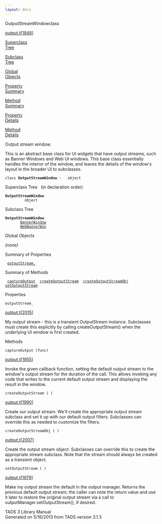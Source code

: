 ```yaml
---
layout: docs
---
```

<span class="title">OutputStreamWindow</span><span class="type">class</span>

[output.t](../file/output.t.html)\[[1948](../source/output.t.html#1948)\]

[Superclass  
Tree](#_SuperClassTree_)

[Subclass  
Tree](#_SubClassTree_)

[Global  
Objects](#_ObjectSummary_)

[Property  
Summary](#_PropSummary_)

[Method  
Summary](#_MethodSummary_)

[Property  
Details](#_Properties_)

[Method  
Details](#_Methods_)

<div class="fdesc">

Output stream window.

This is an abstract base class for UI widgets that have output streams,
such as Banner Windows and Web UI windows. This base class essentially
handles the interior of the window, and leaves the details of the
window's layout in the broader UI to subclasses.

`class `**`OutputStreamWindow`**` :   object`

</div>

<span id="_SuperClassTree_"></span>

<div class="mjhd">

<span class="hdln">Superclass Tree</span>   (in declaration order)

</div>

**`OutputStreamWindow`**  
`         object`  
<span id="_SubClassTree_"></span>

<div class="mjhd">

<span class="hdln">Subclass Tree</span>  

</div>

**`OutputStreamWindow`**  
`         `[`BannerWindow`](../object/BannerWindow.html)  
`         `[`WebBannerWin`](../object/WebBannerWin.html)  
<span id="_ObjectSummary_"></span>

<div class="mjhd">

<span class="hdln">Global Objects</span>  

</div>

*(none)* <span id="_PropSummary_"></span>

<div class="mjhd">

<span class="hdln">Summary of Properties</span>  

</div>

` `[`outputStream_`](#outputStream_)`  `

<span id="_MethodSummary_"></span>

<div class="mjhd">

<span class="hdln">Summary of Methods</span>  

</div>

` `[`captureOutput`](#captureOutput)`  `[`createOutputStream`](#createOutputStream)`  `[`createOutputStreamObj`](#createOutputStreamObj)`  `[`setOutputStream`](#setOutputStream)`  `

<span id="_Properties_"></span>

<div class="mjhd">

<span class="hdln">Properties</span>  

</div>

<span id="outputStream_"></span>

`outputStream_`

[output.t](../file/output.t.html)\[[2015](../source/output.t.html#2015)\]

<div class="desc">

My output stream - this is a transient OutputStream instance. Subclasses
must create this explicitly by calling createOutputStream() when the
underlying UI window is first created.

</div>

<span id="_Methods_"></span>

<div class="mjhd">

<span class="hdln">Methods</span>  

</div>

<span id="captureOutput"></span>

`captureOutput (func)`

[output.t](../file/output.t.html)\[[1955](../source/output.t.html#1955)\]

<div class="desc">

Invoke the given callback function, setting the default output stream to
the window's output stream for the duration of the call. This allows
invoking any code that writes to the current default output stream and
displaying the result in the window.

</div>

<span id="createOutputStream"></span>

`createOutputStream ( )`

[output.t](../file/output.t.html)\[[1990](../source/output.t.html#1990)\]

<div class="desc">

Create our output stream. We'll create the appropriate output stream
subclass and set it up with our default output filters. Subclasses can
override this as needed to customize the filters.

</div>

<span id="createOutputStreamObj"></span>

`createOutputStreamObj ( )`

[output.t](../file/output.t.html)\[[2007](../source/output.t.html#2007)\]

<div class="desc">

Create the output stream object. Subclasses can override this to create
the appropriate stream subclass. Note that the stream should always be
created as a transient object.

</div>

<span id="setOutputStream"></span>

`setOutputStream ( )`

[output.t](../file/output.t.html)\[[1979](../source/output.t.html#1979)\]

<div class="desc">

Make my output stream the default in the output manager. Returns the
previous default output stream; the caller can note the return value and
use it later to restore the original output stream via a call to
outputManager.setOutputStream(), if desired.

</div>

<div class="ftr">

TADS 3 Library Manual  
Generated on 5/16/2013 from TADS version 3.1.3

</div>
